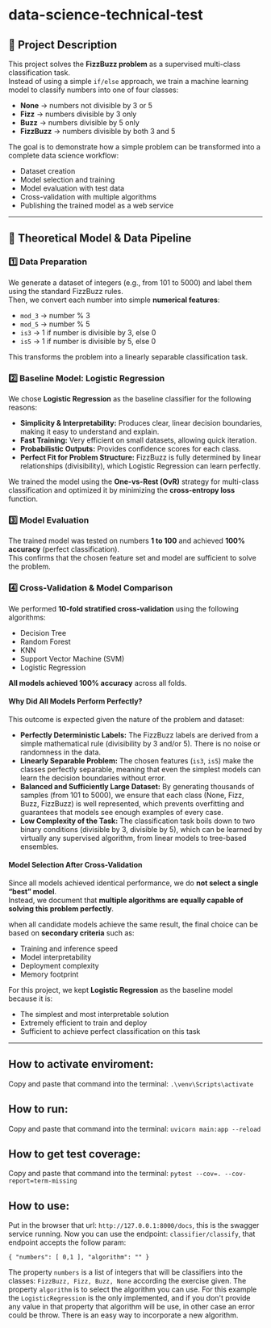 # data-science-technical-test

## 📌 Project Description
This project solves the **FizzBuzz problem** as a supervised multi-class classification task.  
Instead of using a simple `if/else` approach, we train a machine learning model to classify numbers into one of four classes:

- **None** → numbers not divisible by 3 or 5  
- **Fizz** → numbers divisible by 3 only  
- **Buzz** → numbers divisible by 5 only  
- **FizzBuzz** → numbers divisible by both 3 and 5  

The goal is to demonstrate how a simple problem can be transformed into a complete data science workflow:  
- Dataset creation  
- Model selection and training  
- Model evaluation with test data  
- Cross-validation with multiple algorithms  
- Publishing the trained model as a web service  

---

## 🧠 Theoretical Model & Data Pipeline

### 1️⃣ Data Preparation
We generate a dataset of integers (e.g., from 101 to 5000) and label them using the standard FizzBuzz rules.  
Then, we convert each number into simple **numerical features**:
- `mod_3` → number % 3  
- `mod_5` → number % 5  
- `is3` → 1 if number is divisible by 3, else 0  
- `is5` → 1 if number is divisible by 5, else 0  

This transforms the problem into a linearly separable classification task.

### 2️⃣ Baseline Model: Logistic Regression
We chose **Logistic Regression** as the baseline classifier for the following reasons:

- **Simplicity & Interpretability:** Produces clear, linear decision boundaries, making it easy to understand and explain.  
- **Fast Training:** Very efficient on small datasets, allowing quick iteration.  
- **Probabilistic Outputs:** Provides confidence scores for each class.  
- **Perfect Fit for Problem Structure:** FizzBuzz is fully determined by linear relationships (divisibility), which Logistic Regression can learn perfectly.  

We trained the model using the **One-vs-Rest (OvR)** strategy for multi-class classification and optimized it by minimizing the **cross-entropy loss** function.

### 3️⃣ Model Evaluation
The trained model was tested on numbers **1 to 100** and achieved **100% accuracy** (perfect classification).  
This confirms that the chosen feature set and model are sufficient to solve the problem.

### 4️⃣ Cross-Validation & Model Comparison

We performed **10-fold stratified cross-validation** using the following algorithms:
- Decision Tree  
- Random Forest  
- KNN  
- Support Vector Machine (SVM)  
- Logistic Regression  

**All models achieved 100% accuracy** across all folds.

#### Why Did All Models Perform Perfectly?
This outcome is expected given the nature of the problem and dataset:
- **Perfectly Deterministic Labels:** The FizzBuzz labels are derived from a simple mathematical rule (divisibility by 3 and/or 5). There is no noise or randomness in the data.  
- **Linearly Separable Problem:** The chosen features (`is3`, `is5`) make the classes perfectly separable, meaning that even the simplest models can learn the decision boundaries without error.  
- **Balanced and Sufficiently Large Dataset:** By generating thousands of samples (from 101 to 5000), we ensure that each class (None, Fizz, Buzz, FizzBuzz) is well represented, which prevents overfitting and guarantees that models see enough examples of every case.  
- **Low Complexity of the Task:** The classification task boils down to two binary conditions (divisible by 3, divisible by 5), which can be learned by virtually any supervised algorithm, from linear models to tree-based ensembles.

#### Model Selection After Cross-Validation
Since all models achieved identical performance, we do **not select a single “best” model**.  
Instead, we document that **multiple algorithms are equally capable of solving this problem perfectly**.  

when all candidate models achieve the same result, the final choice can be based on **secondary criteria** such as:
- Training and inference speed  
- Model interpretability  
- Deployment complexity  
- Memory footprint  

For this project, we kept **Logistic Regression** as the baseline model because it is:
- The simplest and most interpretable solution  
- Extremely efficient to train and deploy  
- Sufficient to achieve perfect classification on this task  

---

## How to activate enviroment:
Copy and paste that command into the terminal:
`.\venv\Scripts\activate`

## How to run:
Copy and paste that command into the terminal:
`uvicorn main:app --reload`

## How to get test coverage:
Copy and paste that command into the terminal:
`pytest --cov=. --cov-report=term-missing`

## How to use:
Put in the browser that url: `http://127.0.0.1:8000/docs`, this is the swagger service running.
Now you can use the endpoint: `classifier/classify`, that endpoint accepts the follow param:

`{
  "numbers": [
    0,1
  ],
  "algorithm": ""
}`

The property `numbers` is a list of integers that will be classifiers into the classes:
`FizzBuzz, Fizz, Buzz, None` according the exercise given.
The property `algorithm` is to select the algorithm you can use. For this example the `LogisticRegression` is the only implemented, and if you don't provide any value in that property that algorithm will be use, in other case an error could be throw.
There is an easy way to incorporate a new algorithm.